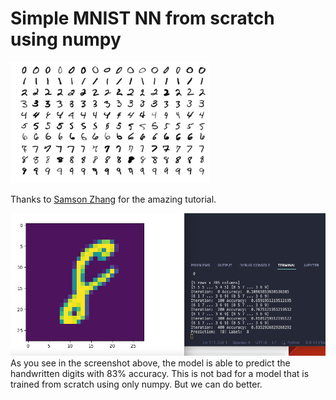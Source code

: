 # Simple MNIST NN from scratch using numpy

![](MnistExamples.png)

Thanks to [Samson Zhang](https://www.kaggle.com/code/wwsalmon/simple-mnist-nn-from-scratch-numpy-no-tf-keras/notebook) for the amazing tutorial.

![](screenshot.png)
As you see in the screenshot above, the model is able to predict the handwritten digits with 83% accuracy. This is not bad for a model that is trained from scratch using only numpy. But we can do better.


